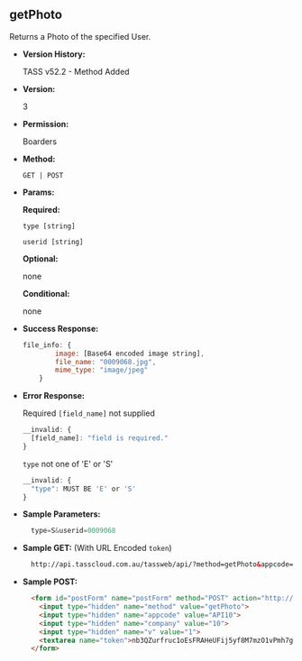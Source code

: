 **getPhoto**
----
  Returns a Photo of the specified User.
  
* **Version History:**

  TASS v52.2 - Method Added

* **Version:**

  3

* **Permission:**

  Boarders

* **Method:**

  `GET | POST`
  
*  **Params:**

   **Required:**
 
   `type [string]`

   `userid [string]`
   
   **Optional:**
 
   none

   **Conditional:**

   none

* **Success Response:**
	
	```javascript
	file_info: {
			image: [Base64 encoded image string],
			file_name: "0009068.jpg",
			mime_type: "image/jpeg"
		}
  ```
 
* **Error Response:**

	Required `[field_name]` not supplied
	```javascript
	__invalid: {
	  [field_name]: "field is required."
	}
	```
	
	`type` not one of 'E' or 'S'
	```javascript
	__invalid: {
	  "type": MUST BE 'E' or 'S'
	}
	```

* **Sample Parameters:**

  ```javascript
	type=S&userid=0009068
  ```

* **Sample GET:** (With URL Encoded `token`)

  ```HTML
	http://api.tasscloud.com.au/tassweb/api/?method=getPhoto&appcode=API10&company=10&v=1&token=nb3QZurfruc1oEsFRAHeUFij5yf8M7mzO1vPmh7giNc%3D
  ```
  
* **Sample POST:**

  ```HTML
	<form id="postForm" name="postForm" method="POST" action="http://api.tasscloud.com.au/tassweb/api/">
	  <input type="hidden" name="method" value="getPhoto">
	  <input type="hidden" name="appcode" value="API10">
	  <input type="hidden" name="company" value="10">
	  <input type="hidden" name="v" value="1">
	  <textarea name="token">nb3QZurfruc1oEsFRAHeUFij5yf8M7mzO1vPmh7giNc=</textarea>
	</form>
  ```
